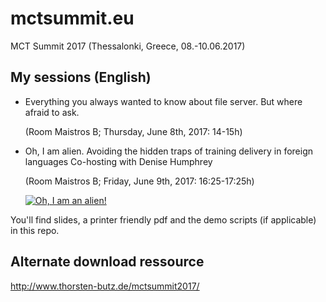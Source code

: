 # mctsummit.eu 
MCT Summit 2017 (Thessalonki, Greece, 08.-10.06.2017)

## My sessions (English)
- Everything you always wanted to know about file server. But where afraid to ask.

    (Room Maistros B; Thursday, June 8th, 2017: 14-15h)


- Oh, I am alien. Avoiding the hidden traps of training delivery in foreign languages
    Co-hosting with Denise Humphrey

    (Room Maistros B; Friday, June 9th, 2017: 16:25-17:25h)

    [![Oh, I am an alien!](https://upload.wikimedia.org/wikipedia/commons/thumb/4/40/Youtube_icon.svg/200px-Youtube_icon.svg.png)](https://www.youtube.com/watch?v=KtnBKVfrE9w "Watch recording!")

You'll find slides, a printer friendly pdf and the demo scripts (if applicable) in this repo.

## Alternate download ressource
http://www.thorsten-butz.de/mctsummit2017/